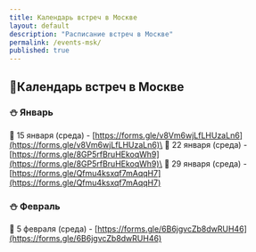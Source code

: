 ```yaml
---
title: Календарь встреч в Москве
layout: default
description: "Расписание встреч в Москве"
permalink: /events-msk/
published: true
---
```

## 🌆Календарь встреч в Москве

### ⛄ Январь
🌆 15 января (среда) - [https://forms.gle/v8Vm6wjLfLHUzaLn6](https://forms.gle/v8Vm6wjLfLHUzaLn6)\
🌆 22 января (среда) - [https://forms.gle/8GP5rfBruHEkoqWh9](https://forms.gle/8GP5rfBruHEkoqWh9)\
🌆 29 января (среда) - [https://forms.gle/Qfmu4ksxqf7mAqqH7](https://forms.gle/Qfmu4ksxqf7mAqqH7)

### ⛄ Февраль
🌆 5 февраля (среда) - [https://forms.gle/6B6jgvcZb8dwRUH46](https://forms.gle/6B6jgvcZb8dwRUH46)
